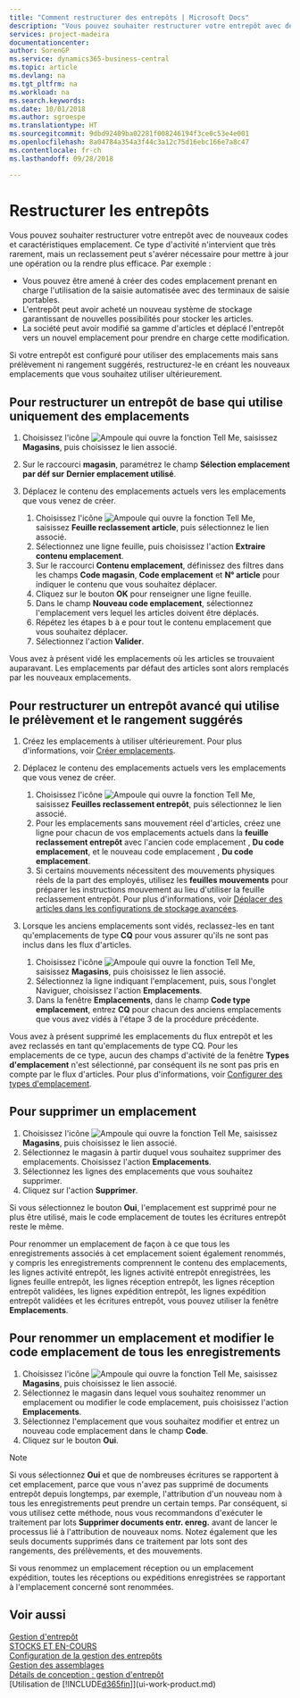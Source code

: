 ```yaml
---
title: "Comment restructurer des entrepôts | Microsoft Docs"
description: "Vous pouvez souhaiter restructurer votre entrepôt avec de nouveaux codes et caractéristiques emplacement."
services: project-madeira
documentationcenter: 
author: SorenGP
ms.service: dynamics365-business-central
ms.topic: article
ms.devlang: na
ms.tgt_pltfrm: na
ms.workload: na
ms.search.keywords: 
ms.date: 10/01/2018
ms.author: sgroespe
ms.translationtype: HT
ms.sourcegitcommit: 9dbd92409ba02281f008246194f3ce0c53e4e001
ms.openlocfilehash: 8a04784a354a3f44c3a12c75d16ebc166e7a8c47
ms.contentlocale: fr-ch
ms.lasthandoff: 09/28/2018

---
```

# <a name="restructure-warehouses"></a>Restructurer les entrepôts
Vous pouvez souhaiter restructurer votre entrepôt avec de nouveaux codes et caractéristiques emplacement. Ce type d'activité n'intervient que très rarement, mais un reclassement peut s'avérer nécessaire pour mettre à jour une opération ou la rendre plus efficace. Par exemple :  

- Vous pouvez être amené à créer des codes emplacement prenant en charge l'utilisation de la saisie automatisée avec des terminaux de saisie portables.  
- L'entrepôt peut avoir acheté un nouveau système de stockage garantissant de nouvelles possibilités pour stocker les articles.  
- La société peut avoir modifié sa gamme d'articles et déplacé l'entrepôt vers un nouvel emplacement pour prendre en charge cette modification.  

Si votre entrepôt est configuré pour utiliser des emplacements mais sans prélèvement ni rangement suggérés, restructurez-le en créant les nouveaux emplacements que vous souhaitez utiliser ultérieurement.  

## <a name="to-restructure-a-basic-warehouse-that-uses-bins-only"></a>Pour restructurer un entrepôt de base qui utilise uniquement des emplacements  
1.  Choisissez l'icône ![Ampoule qui ouvre la fonction Tell Me](media/ui-search/search_small.png "Dites-moi ce que vous voulez faire"), saisissez **Magasins**, puis choisissez le lien associé.  
2.  Sur le raccourci **magasin**, paramétrez le champ **Sélection emplacement par déf sur** **Dernier emplacement utilisé**.  
3.  Déplacez le contenu des emplacements actuels vers les emplacements que vous venez de créer.  

    1.  Choisissez l'icône ![Ampoule qui ouvre la fonction Tell Me](media/ui-search/search_small.png "Dites-moi ce que vous voulez faire"), saisissez **Feuille reclassement article**, puis sélectionnez le lien associé.  
    2.  Sélectionnez une ligne feuille, puis choisissez l'action **Extraire contenu emplacement**.  
    3.  Sur le raccourci **Contenu emplacement**, définissez des filtres dans les champs **Code magasin**, **Code emplacement** et **N° article** pour indiquer le contenu que vous souhaitez déplacer.  
    4.  Cliquez sur le bouton **OK** pour renseigner une ligne feuille.  
    5.  Dans le champ **Nouveau code emplacement**, sélectionnez l'emplacement vers lequel les articles doivent être déplacés.  
    6.  Répétez les étapes b à e pour tout le contenu emplacement que vous souhaitez déplacer.  
    7.  Sélectionnez l'action **Valider**.  

Vous avez à présent vidé les emplacements où les articles se trouvaient auparavant. Les emplacements par défaut des articles sont alors remplacés par les nouveaux emplacements.  

## <a name="to-restructure-an-advanced-warehouse-that-uses-directed-put-away-and-pick"></a>Pour restructurer un entrepôt avancé qui utilise le prélèvement et le rangement suggérés  

1.  Créez les emplacements à utiliser ultérieurement. Pour plus d'informations, voir [Créer emplacements](warehouse-how-to-create-individual-bins.md).  
2.  Déplacez le contenu des emplacements actuels vers les emplacements que vous venez de créer.  

    1.  Choisissez l'icône ![Ampoule qui ouvre la fonction Tell Me](media/ui-search/search_small.png "Dites-moi ce que vous voulez faire"), saisissez **Feuilles reclassement entrepôt**, puis sélectionnez le lien associé.  
    2.  Pour les emplacements sans mouvement réel d'articles, créez une ligne pour chacun de vos emplacements actuels dans la **feuille reclassement entrepôt** avec l'ancien code emplacement , **Du code emplacement**, et le nouveau code emplacement , **Du code emplacement**.  
    3.  Si certains mouvements nécessitent des mouvements physiques réels de la part des employés, utilisez les **feuilles mouvements** pour préparer les instructions mouvement au lieu d'utiliser la feuille reclassement entrepôt. Pour plus d'informations, voir [Déplacer des articles dans les configurations de stockage avancées](warehouse-how-to-move-items-in-advanced-warehousing.md).  

3.  Lorsque les anciens emplacements sont vidés, reclassez-les en tant qu'emplacements de type **CQ** pour vous assurer qu'ils ne sont pas inclus dans les flux d'articles.  

    1.  Choisissez l'icône ![Ampoule qui ouvre la fonction Tell Me](media/ui-search/search_small.png "Dites-moi ce que vous voulez faire"), saisissez **Magasins**, puis choisissez le lien associé.  
    2.  Sélectionnez la ligne indiquant l'emplacement, puis, sous l'onglet Naviguer, choisissez l'action **Emplacements**.  
    3.  Dans la fenêtre **Emplacements**, dans le champ **Code type emplacement**, entrez **CQ** pour chacun des anciens emplacements que vous avez vidés à l'étape 3 de la procédure précédente.  

Vous avez à présent supprimé les emplacements du flux entrepôt et les avez reclassés en tant qu'emplacements de type CQ. Pour les emplacements de ce type, aucun des champs d'activité de la fenêtre **Types d'emplacement** n'est sélectionné, par conséquent ils ne sont pas pris en compte par le flux d'articles. Pour plus d'informations, voir [Configurer des types d'emplacement](warehouse-how-to-set-up-bin-types.md).  

## <a name="to-delete-a-bin"></a>Pour supprimer un emplacement  

1.  Choisissez l'icône ![Ampoule qui ouvre la fonction Tell Me](media/ui-search/search_small.png "Dites-moi ce que vous voulez faire"), saisissez **Magasins**, puis choisissez le lien associé.  
2.  Sélectionnez le magasin à partir duquel vous souhaitez supprimer des emplacements. Choisissez l'action **Emplacements**.  
3.  Sélectionnez les lignes des emplacements que vous souhaitez supprimer.  
4.  Cliquez sur l'action **Supprimer**.  

Si vous sélectionnez le bouton **Oui**, l'emplacement est supprimé pour ne plus être utilisé, mais le code emplacement de toutes les écritures entrepôt reste le même.  

Pour renommer un emplacement de façon à ce que tous les enregistrements associés à cet emplacement soient également renommés, y compris les enregistrements comprennent le contenu des emplacements, les lignes activité entrepôt, les lignes activité entrepôt enregistrées, les lignes feuille entrepôt, les lignes réception entrepôt, les lignes réception entrepôt validées, les lignes expédition entrepôt, les lignes expédition entrepôt validées et les écritures entrepôt, vous pouvez utiliser la fenêtre **Emplacements**.  

## <a name="to-rename-a-bin-and-change-the-bin-code-in-all-records"></a>Pour renommer un emplacement et modifier le code emplacement de tous les enregistrements  

1.  Choisissez l'icône ![Ampoule qui ouvre la fonction Tell Me](media/ui-search/search_small.png "Dites-moi ce que vous voulez faire"), saisissez **Magasins**, puis choisissez le lien associé.  
2.  Sélectionnez le magasin dans lequel vous souhaitez renommer un emplacement ou modifier le code emplacement, puis choisissez l'action **Emplacements**.  
3.  Sélectionnez l'emplacement que vous souhaitez modifier et entrez un nouveau code emplacement dans le champ **Code**.  
4.  Cliquez sur le bouton **Oui**.  

> [!NOTE]  
>  Si vous sélectionnez **Oui** et que de nombreuses écritures se rapportent à cet emplacement, parce que vous n'avez pas supprimé de documents entrepôt depuis longtemps, par exemple, l'attribution d'un nouveau nom à tous les enregistrements peut prendre un certain temps. Par conséquent, si vous utilisez cette méthode, nous vous recommandons d'exécuter le traitement par lots **Supprimer documents entr. enreg.** avant de lancer le processus lié à l'attribution de nouveaux noms. Notez également que les seuls documents supprimés dans ce traitement par lots sont des rangements, des prélèvements, et des mouvements.  
>   
>  Si vous renommez un emplacement réception ou un emplacement expédition, toutes les réceptions ou expéditions enregistrées se rapportant à l'emplacement concerné sont renommées.  

## <a name="see-also"></a>Voir aussi  
[Gestion d'entrepôt](warehouse-manage-warehouse.md)  
[STOCKS ET EN-COURS](inventory-manage-inventory.md)  
[Configuration de la gestion des entrepôts](warehouse-setup-warehouse.md)     
[Gestion des assemblages](assembly-assemble-items.md)    
[Détails de conception : gestion d'entrepôt](design-details-warehouse-management.md)  
[Utilisation de [!INCLUDE[d365fin](includes/d365fin_md.md)]](ui-work-product.md)

